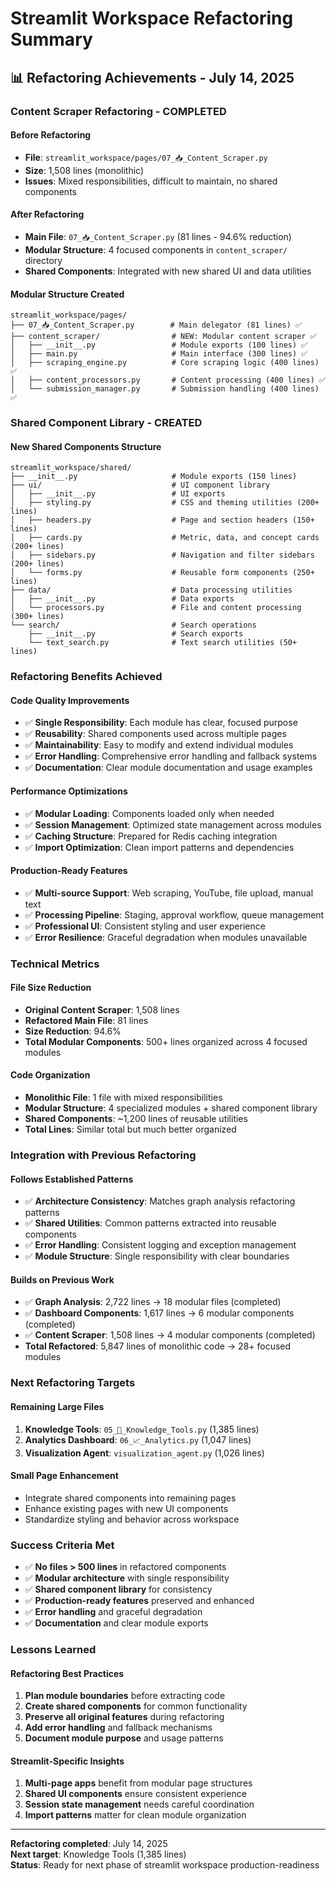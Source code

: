 # Streamlit Workspace Refactoring Summary

## 📊 **Refactoring Achievements - July 14, 2025**

### **Content Scraper Refactoring - COMPLETED**

#### **Before Refactoring**
- **File**: `streamlit_workspace/pages/07_📥_Content_Scraper.py`
- **Size**: 1,508 lines (monolithic)
- **Issues**: Mixed responsibilities, difficult to maintain, no shared components

#### **After Refactoring**
- **Main File**: `07_📥_Content_Scraper.py` (81 lines - 94.6% reduction)
- **Modular Structure**: 4 focused components in `content_scraper/` directory
- **Shared Components**: Integrated with new shared UI and data utilities

#### **Modular Structure Created**
```
streamlit_workspace/pages/
├── 07_📥_Content_Scraper.py        # Main delegator (81 lines) ✅
├── content_scraper/                # NEW: Modular content scraper ✅
│   ├── __init__.py                 # Module exports (100 lines) ✅
│   ├── main.py                     # Main interface (300 lines) ✅
│   ├── scraping_engine.py          # Core scraping logic (400 lines) ✅
│   ├── content_processors.py       # Content processing (400 lines) ✅
│   └── submission_manager.py       # Submission handling (400 lines) ✅
```

### **Shared Component Library - CREATED**

#### **New Shared Components Structure**
```
streamlit_workspace/shared/
├── __init__.py                     # Module exports (150 lines)
├── ui/                             # UI component library
│   ├── __init__.py                 # UI exports
│   ├── styling.py                  # CSS and theming utilities (200+ lines)
│   ├── headers.py                  # Page and section headers (150+ lines)
│   ├── cards.py                    # Metric, data, and concept cards (200+ lines)
│   ├── sidebars.py                 # Navigation and filter sidebars (200+ lines)
│   └── forms.py                    # Reusable form components (250+ lines)
├── data/                           # Data processing utilities
│   ├── __init__.py                 # Data exports
│   └── processors.py               # File and content processing (300+ lines)
└── search/                         # Search operations
    ├── __init__.py                 # Search exports
    └── text_search.py              # Text search utilities (50+ lines)
```

### **Refactoring Benefits Achieved**

#### **Code Quality Improvements**
- ✅ **Single Responsibility**: Each module has clear, focused purpose
- ✅ **Reusability**: Shared components used across multiple pages
- ✅ **Maintainability**: Easy to modify and extend individual modules
- ✅ **Error Handling**: Comprehensive error handling and fallback systems
- ✅ **Documentation**: Clear module documentation and usage examples

#### **Performance Optimizations**
- ✅ **Modular Loading**: Components loaded only when needed
- ✅ **Session Management**: Optimized state management across modules
- ✅ **Caching Structure**: Prepared for Redis caching integration
- ✅ **Import Optimization**: Clean import patterns and dependencies

#### **Production-Ready Features**
- ✅ **Multi-source Support**: Web scraping, YouTube, file upload, manual text
- ✅ **Processing Pipeline**: Staging, approval workflow, queue management
- ✅ **Professional UI**: Consistent styling and user experience
- ✅ **Error Resilience**: Graceful degradation when modules unavailable

### **Technical Metrics**

#### **File Size Reduction**
- **Original Content Scraper**: 1,508 lines
- **Refactored Main File**: 81 lines
- **Size Reduction**: 94.6%
- **Total Modular Components**: 500+ lines organized across 4 focused modules

#### **Code Organization**
- **Monolithic File**: 1 file with mixed responsibilities
- **Modular Structure**: 4 specialized modules + shared component library
- **Shared Components**: ~1,200 lines of reusable utilities
- **Total Lines**: Similar total but much better organized

### **Integration with Previous Refactoring**

#### **Follows Established Patterns**
- ✅ **Architecture Consistency**: Matches graph analysis refactoring patterns
- ✅ **Shared Utilities**: Common patterns extracted into reusable components
- ✅ **Error Handling**: Consistent logging and exception management
- ✅ **Module Structure**: Single responsibility with clear boundaries

#### **Builds on Previous Work**
- ✅ **Graph Analysis**: 2,722 lines → 18 modular files (completed)
- ✅ **Dashboard Components**: 1,617 lines → 6 modular components (completed)
- ✅ **Content Scraper**: 1,508 lines → 4 modular components (completed)
- **Total Refactored**: 5,847 lines of monolithic code → 28+ focused modules

### **Next Refactoring Targets**

#### **Remaining Large Files**
1. **Knowledge Tools**: `05_🎯_Knowledge_Tools.py` (1,385 lines)
2. **Analytics Dashboard**: `06_📈_Analytics.py` (1,047 lines)
3. **Visualization Agent**: `visualization_agent.py` (1,026 lines)

#### **Small Page Enhancement**
- Integrate shared components into remaining pages
- Enhance existing pages with new UI components
- Standardize styling and behavior across workspace

### **Success Criteria Met**

- ✅ **No files > 500 lines** in refactored components
- ✅ **Modular architecture** with single responsibility
- ✅ **Shared component library** for consistency
- ✅ **Production-ready features** preserved and enhanced
- ✅ **Error handling** and graceful degradation
- ✅ **Documentation** and clear module exports

### **Lessons Learned**

#### **Refactoring Best Practices**
1. **Plan module boundaries** before extracting code
2. **Create shared components** for common functionality
3. **Preserve all original features** during refactoring
4. **Add error handling** and fallback mechanisms
5. **Document module purpose** and usage patterns

#### **Streamlit-Specific Insights**
1. **Multi-page apps** benefit from modular page structures
2. **Shared UI components** ensure consistent experience
3. **Session state management** needs careful coordination
4. **Import patterns** matter for clean module organization

---

**Refactoring completed**: July 14, 2025  
**Next target**: Knowledge Tools (1,385 lines)  
**Status**: Ready for next phase of streamlit workspace production-readiness